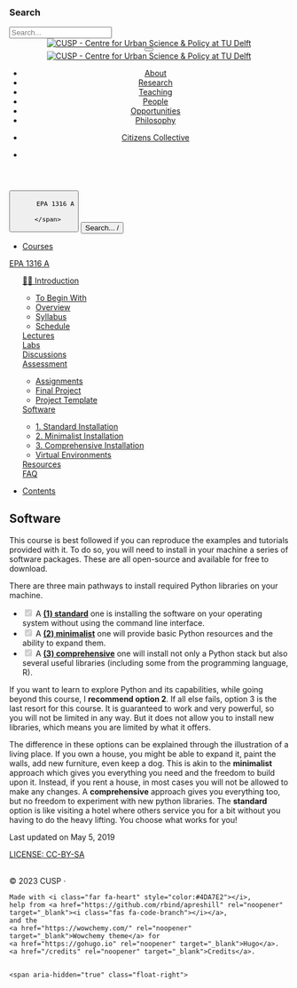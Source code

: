 <!DOCTYPE html>

<html lang="en-us">
<head>
<meta charset="utf-8"/>
<meta content="width=device-width, initial-scale=1" name="viewport"/>
<meta content="IE=edge" http-equiv="X-UA-Compatible"/>
<meta content="Wowchemy 5.6.0 for Hugo" name="generator"/>
<link crossorigin="" href="https://fonts.gstatic.com" rel="preconnect"/>
<link as="style" href="https://fonts.googleapis.com/css2?family=Lato:wght@300;400;700&amp;display=swap" rel="preload"/>
<link href="https://fonts.googleapis.com/css2?family=Lato:wght@300;400;700&amp;display=swap" media="print" onload="this.media='all'" rel="stylesheet"/>
<meta content="CUSP is a transdisciplinary research group working to advance urban research, planning and policy in a way that strives for just and equitable outcomes for communities. We use a mix of computational spatial science and qualitiative citizen participation methods to investigate how social, economic, environmental and political processes shape cities. Our goal is to develop a body of computational approaches and curate evidence that facilitates a systems-based approach for urban planning." name="description"/>
<link href="https://cusp.tbm.tudelft.nl/courses/epa1316/software/" hreflang="en-us" rel="alternate">
<meta content="#4da7e2" name="theme-color"/>
<script src="/js/mathjax-config.js"></script>
<link href="/css/vendor-bundle.min.16f785cdb553c8c4431db6775122af35.css" media="print" onload="this.media='all'" rel="stylesheet"/>
<link crossorigin="anonymous" href="https://cdn.jsdelivr.net/npm/academicons@1.9.1/css/academicons.min.css" integrity="sha512-W0xM4mr6dEP9nREo7Z9z+9X70wytKvMGeDsj7ps2+xg5QPrEBXC8tAW1IFnzjR6eoJ90JmCnFzerQJTLzIEHjA==" media="print" onload="this.media='all'" rel="stylesheet"/>
<link crossorigin="anonymous" href="https://cdn.jsdelivr.net/npm/leaflet@1.7.1/dist/leaflet.min.css" integrity="" media="print" onload="this.media='all'" rel="stylesheet"/>
<script async="" crossorigin="anonymous" integrity="" src="https://cdn.jsdelivr.net/npm/mathjax@3/es5/tex-chtml.js"></script>
<link href="/css/wowchemy.6f389c40f29cb308dc64fcc64b98f536.css" rel="stylesheet">
<link href="/css/libs/chroma/github-light.min.css" media="print" onload="this.media='all'" rel="stylesheet" title="hl-light"/>
<link disabled="" href="/css/libs/chroma/dracula.min.css" media="print" onload="this.media='all'" rel="stylesheet" title="hl-dark"/>
<link href="/courses/epa1316/software/index.xml" rel="alternate" title="CUSP - Centre for Urban Science &amp; Policy at TU Delft" type="application/rss+xml">
<link href="/manifest.webmanifest" rel="manifest">
<link href="/media/icon_hu38c8316e677b7054cbb6a6936b86164f_6909_32x32_fill_lanczos_center_3.png" rel="icon" type="image/png">
<link href="/media/icon_hu38c8316e677b7054cbb6a6936b86164f_6909_180x180_fill_lanczos_center_3.png" rel="apple-touch-icon" type="image/png">
<link href="https://cusp.tbm.tudelft.nl/courses/epa1316/software/" rel="canonical">
<meta content="summary_large_image" property="twitter:card"/>
<meta content="@TrivikV" property="twitter:site"/>
<meta content="@TrivikV" property="twitter:creator"/>
<meta content="CUSP - Centre for Urban Science &amp; Policy at TU Delft" property="og:site_name"/>
<meta content="https://cusp.tbm.tudelft.nl/courses/epa1316/software/" property="og:url"/>
<meta content="Software | CUSP - Centre for Urban Science &amp; Policy at TU Delft" property="og:title"/>
<meta content="CUSP is a transdisciplinary research group working to advance urban research, planning and policy in a way that strives for just and equitable outcomes for communities. We use a mix of computational spatial science and qualitiative citizen participation methods to investigate how social, economic, environmental and political processes shape cities. Our goal is to develop a body of computational approaches and curate evidence that facilitates a systems-based approach for urban planning." property="og:description"/><meta content="https://cusp.tbm.tudelft.nl/media/sharing.jpeg" property="og:image"/>
<meta content="https://cusp.tbm.tudelft.nl/media/sharing.jpeg" property="twitter:image"/><meta content="en-us" property="og:locale"/>
<meta content="2019-05-05T00:00:00+00:00" property="og:updated_time"/>
<script crossorigin="anonymous" integrity="sha512-yXXqOFjdjHNH1GND+1EO0jbvvebABpzGKD66djnUfiKlYME5HGMUJHoCaeE4D5PTG2YsSJf6dwqyUUvQvS0vaA==" src="https://cdn.jsdelivr.net/gh/osano/cookieconsent@3.1.1/build/cookieconsent.min.js"></script>
<link crossorigin="anonymous" href="https://cdn.jsdelivr.net/gh/osano/cookieconsent@3.1.1/build/cookieconsent.min.css" integrity="sha512-LQ97camar/lOliT/MqjcQs5kWgy6Qz/cCRzzRzUCfv0fotsCTC9ZHXaPQmJV8Xu/PVALfJZ7BDezl5lW3/qBxg==" rel="stylesheet"/>
<script>
  window.addEventListener("load", function(){
    window.cookieconsent.initialise({
      "palette": {
        "popup": {
          "background": "#4da7e2",
          "text": "rgb(255, 255, 255)"
        },
        "button": {
          "background": "rgb(255, 255, 255)",
          "text": "#4da7e2"
        }
      },
      "theme": "classic",
      "content": {
        "message": "This website uses cookies to ensure you get the best experience on our website.",
        "dismiss": "Got it!",
        "link": "Learn more",
        "href": "https://www.cookiesandyou.com"
      }
    })});
  </script>
<title>Software | CUSP - Centre for Urban Science &amp; Policy at TU Delft</title>
</link></link></link></link></link></link></link></head>
<body class="page-wrapper" data-offset="70" data-spy="scroll" data-target="#TableOfContents" data-wc-page-id="9048cc7f1e005959d4d963081cc5db0d" id="top">
<script src="/js/wowchemy-init.min.1ee5462d74c6c0de1f8881b384ecc58d.js"></script>
<aside class="search-modal" id="search">
<div class="container">
<section class="search-header">
<div class="row no-gutters justify-content-between mb-3">
<div class="col-6">
<h1>Search</h1>
</div>
<div class="col-6 col-search-close">
<a aria-label="Close" class="js-search" href="#"><i aria-hidden="true" class="fas fa-times-circle text-muted"></i></a>
</div>
</div>
<div id="search-box">
<input aria-label="Search..." autocapitalize="off" autocomplete="off" autocorrect="off" class="form-control" id="search-query" name="q" placeholder="Search..." spellcheck="false" type="search"/>
</div>
</section>
<section class="section-search-results">
<div id="search-hits">
</div>
</section>
</div>
</aside>
<div class="page-header">
<header class="header--fixed">
<nav class="navbar navbar-expand-lg navbar-light compensate-for-scrollbar" id="navbar-main">
<div class="container-xl">
<div class="d-none d-lg-inline-flex">
<a class="navbar-brand" href="/"><img alt="CUSP - Centre for Urban Science &amp; Policy at TU Delft" src="/media/logo_hubf544d6f28f20c67a790d318df4382fe_107776_0x70_resize_lanczos_3.png"/></a>
</div>
<button aria-controls="navbar-content" aria-expanded="false" aria-label="Toggle navigation" class="navbar-toggler" data-target="#navbar-content" data-toggle="collapse" type="button">
<span><i class="fas fa-bars"></i></span>
</button>
<div class="navbar-brand-mobile-wrapper d-inline-flex d-lg-none">
<a class="navbar-brand" href="/"><img alt="CUSP - Centre for Urban Science &amp; Policy at TU Delft" src="/media/logo_hubf544d6f28f20c67a790d318df4382fe_107776_0x70_resize_lanczos_3.png"/></a>
</div>
<div class="navbar-collapse main-menu-item collapse justify-content-start" id="navbar-content">
<ul class="navbar-nav d-md-inline-flex">
<li class="nav-item">
<a class="nav-link" href="/#aboutsite"><span>About</span></a>
</li>
<li class="nav-item">
<a class="nav-link" href="/research/"><span>Research</span></a>
</li>
<li class="nav-item">
<a class="nav-link" href="/teaching/"><span>Teaching</span></a>
</li>
<li class="nav-item">
<a class="nav-link" href="/people/"><span>People</span></a>
</li>
<li class="nav-item">
<a class="nav-link" href="/opportunities/"><span>Opportunities</span></a>
</li>
<li class="nav-item">
<a class="nav-link" href="/welcome/"><span>Philosophy</span></a>
</li>
</ul>
<ul class="navbar-nav ml-md-auto">
<li class="nav-item">
<a class="nav-link" href="https://www.citizens-collective.org/" rel="noopener" target="_blank"><span><span class="btn btn-primary d-none d-lg-inline-block mb-3 mb-md-0 ml-md-3">Citizens Collective</span></span></a>
</li>
</ul>
</div>
<ul class="nav-icons navbar-nav flex-row ml-auto d-flex pl-md-2">
<li class="nav-item d-none d-lg-inline-flex">
<a aria-label="Follow me on Twitter" class="nav-link" data-placement="bottom" data-toggle="tooltip" href="https://twitter.com/TrivikV" rel="noopener" target="_blank" title="Follow me on Twitter">
<i aria-hidden="true" class="fab fa-twitter"></i>
</a>
</li>
</ul>
</div>
</nav>
</header>
</div>
<div class="page-body">
<div class="container-fluid docs">
<div class="row flex-xl-nowrap">
<div class="col-12 col-md-3 col-xl-2 docs-sidebar">
<form class="docs-search d-flex align-items-center">
<button aria-controls="docs-nav" aria-expanded="false" aria-label="Toggle section navigation" class="btn docs-toggle d-md-none p-0 mr-md-3 w-100" data-target="#docs-nav" data-toggle="collapse" type="button">
<div class="d-flex">
<span class="d-md-none pl-1 flex-grow-1 text-left overflow-hidden">
        
        
          EPA 1316 A
        
      </span>
<span><i class="fas fa-chevron-down"></i></span>
</div>
</button>
<button class="form-control sidebar-search js-search d-none d-md-flex">
<i class="fas fa-search pr-2"></i>
<span class="sidebar-search-text">Search...</span>
<span class="sidebar-search-shortcut">/</span>
</button>
</form>
<nav class="collapse docs-links" id="docs-nav">
<ul class="nav docs-sidenav">
<li><a href="/courses/"><i class="fas fa-arrow-left pr-1"></i>Courses</a></li>
</ul>
<div class="docs-toc-item">
<a class="docs-toc-link" href="/courses/epa1316/">EPA 1316 A</a>
<ul class="nav docs-sidenav">
<div class="docs-toc-item">
<a class="docs-toc-link" href="/courses/epa1316/introduction/">👋🏽 Introduction</a>
<ul class="nav docs-sidenav">
<li class=""><a href="/courses/epa1316/introduction/tobeginwith/">To Begin With</a></li>
<li class=""><a href="/courses/epa1316/introduction/overview/">Overview</a></li>
<li class=""><a href="/courses/epa1316/introduction/syllabus/">Syllabus</a></li>
<li class=""><a href="/courses/epa1316/introduction/schedule/">Schedule</a></li>
</ul>
</div>
<div class="docs-toc-item">
<a class="docs-toc-link" href="/courses/epa1316/lectures/"><i class="fa fa-user-secret pr-1"></i>Lectures</a>
</div>
<div class="docs-toc-item">
<a class="docs-toc-link" href="/courses/epa1316/labs/"><i class="fa fa-terminal pr-1"></i>Labs</a>
</div>
<div class="docs-toc-item">
<a class="docs-toc-link" href="/courses/epa1316/discussions/"><i class="fa fa-people-group pr-1"></i>Discussions</a>
</div>
<div class="docs-toc-item">
<a class="docs-toc-link" href="/courses/epa1316/assessment/"><i class="fa fa-graduation-cap pr-1"></i>Assessment</a>
<ul class="nav docs-sidenav">
<li class=""><a href="/courses/epa1316/assessment/assignment/">Assignments</a></li>
<li class=""><a href="/courses/epa1316/assessment/final-project/">Final Project</a></li>
<li class=""><a href="/courses/epa1316/assessment/project-template/">Project Template</a></li>
</ul>
</div>
<div class="docs-toc-item">
<a class="docs-toc-link active" href="/courses/epa1316/software/"><i class="fab fa-python pr-1"></i>Software</a>
<ul class="nav docs-sidenav">
<li class=""><a href="/courses/epa1316/software/1-standard/">1. Standard Installation</a></li>
<li class=""><a href="/courses/epa1316/software/2-minimalist/">2. Minimalist Installation</a></li>
<li class=""><a href="/courses/epa1316/software/3-comprehensive/">3. Comprehensive Installation</a></li>
<li class=""><a href="/courses/epa1316/software/environment/">Virtual Environments</a></li>
</ul>
</div>
<div class="docs-toc-item">
<a class="docs-toc-link" href="/courses/epa1316/resources/"><i class="fa fa-hand-holding-heart pr-1"></i>Resources</a>
</div>
<div class="docs-toc-item">
<a class="docs-toc-link" href="/courses/epa1316/faq/"><i class="fa fa-hand-holding-hand pr-1"></i>FAQ</a>
</div>
</ul>
</div>
</nav>
</div>
<div class="d-none d-xl-block col-xl-2 docs-toc">
<ul class="nav toc-top">
<li><a class="docs-toc-title" href="#" id="back_to_top">Contents</a></li>
</ul>
<nav id="TableOfContents"></nav>
</div>
<main class="col-12 col-md-9 col-xl-8 py-md-3 pl-md-5 docs-content" role="main">
<article class="article">
<div class="docs-article-container">
</div>
<div class="docs-article-container">
<h1>Software</h1>
<div class="article-style">
<p>This course is best followed if you can reproduce the examples and tutorials provided with it. To do so, you will need to install in your machine a series of software packages. These are all open-source and available for free to download.</p>
<p>There are three main pathways to install required Python libraries on your machine.</p>
<ul>
<li><input checked="" disabled="" type="checkbox"/> A <a href="/courses/epa1316/software/1-standard/"><strong>(1) standard</strong></a> one is installing the software on your operating system without using the command line interface.</li>
<li><input checked="" disabled="" type="checkbox"/> A <a href="/courses/epa1316/software/2-minimalist/"><strong>(2) minimalist</strong></a> one will provide basic Python resources and the ability to expand them.</li>
<li><input checked="" disabled="" type="checkbox"/> A <a href="/courses/epa1316/software/3-comprehensive/"><strong>(3) comprehensive</strong></a> one will install not only a Python stack but also several useful libraries (including some from the programming language, R).</li>
</ul>
<p>If you want to learn to explore Python and its capabilities, while going beyond this course, I <strong>recommend option 2</strong>. If all else fails, option 3 is the last resort for this course. It is guaranteed to work and very powerful, so you will not be limited in any way. But it does not allow you to install new libraries, which means you are limited by what it offers.</p>
<div class="alert alert-note">
<div>
    The difference in these options can be explained through the illustration of a living place. If you own a house, you might be able to expand it, paint the walls, add new furniture, even keep a dog. This is akin to the <strong>minimalist</strong> approach which gives you everything you need and the freedom to build upon it. Instead, if you rent a house, in most cases you will not be allowed to make any changes. A <strong>comprehensive</strong> approach gives you everything too, but no freedom to experiment with new python libraries. The <strong>standard</strong> option is like visiting a hotel where others service you for a bit without you having to do the heavy lifting. You choose what works for you!
  </div>
</div>
</div>
<div class="article-widget">
<div class="post-nav">
</div>
</div>
</div>
<div class="body-footer">
<p>Last updated on May 5, 2019</p>
</div>
</article>
<footer class="site-footer">
<p class="powered-by">
<a href="/license/">LICENSE: CC-BY-SA <br/> <i class="fab fa-creative-commons fa-2x"></i><i class="fab fa-creative-commons-by fa-2x"></i><i class="fab fa-creative-commons-sa fa-2x"></i> </a><br/>
</p>
<p class="powered-by">
    © 2023 CUSP · 

    Made with <i class="far fa-heart" style="color:#4DA7E2"></i>,
    help from <a href="https://github.com/rbind/apreshill" rel="noopener" target="_blank"><i class="fas fa-code-branch"></i></a>,
    and the
    <a href="https://wowchemy.com/" rel="noopener" target="_blank">Wowchemy theme</a> for
    <a href="https://gohugo.io" rel="noopener" target="_blank">Hugo</a>.
    <a href="/credits" rel="noopener" target="_blank">Credits</a>.

    
    <span aria-hidden="true" class="float-right">
<a href="#" id="back_to_top">
<span class="button_icon">
<i class="fas fa-chevron-up fa-2x"></i>
</span>
</a>
</span>
</p>
</footer>
</main>
</div>
</div>
</div>
<div class="page-footer">
</div>
<script src="/js/vendor-bundle.min.46271ef31da3f018e9cd1b59300aa265.js"></script>
<script crossorigin="anonymous" integrity="" src="https://cdn.jsdelivr.net/npm/leaflet@1.7.1/dist/leaflet.min.js"></script>
<script crossorigin="anonymous" integrity="sha512-I7w3ZdSFzw5j3jU3ZkNikBNeIrl3i+hEuEdwNmqUJvwNcaBUNcijnP2gd9DtGlgVYDplfjGoD8vTNsID+lCjqg==" src="https://cdn.jsdelivr.net/gh/bryanbraun/anchorjs@4.2.2/anchor.min.js"></script>
<script>
  anchors.add();
</script>
<script id="search-hit-fuse-template" type="text/x-template">
    <div class="search-hit" id="summary-{{key}}">
      <div class="search-hit-content">
        <div class="search-hit-name">
          <a href="{{relpermalink}}">{{title}}</a>
          <div class="article-metadata search-hit-type">{{type}}</div>
          <p class="search-hit-description">{{snippet}}</p>
        </div>
      </div>
    </div>
  </script>
<script crossorigin="anonymous" integrity="sha512-o38bmzBGX+hD3JHWUFCDA09btWaqrNmoJ3RXLlrysA7PP01Kgs4UlE4MhelE1v5dJR3+cxlR4qQlotsW7jKsnw==" src="https://cdn.jsdelivr.net/gh/krisk/Fuse@v3.2.1/dist/fuse.min.js"></script>
<script crossorigin="anonymous" integrity="sha512-mhbv5DqBMgrWL+32MmsDOt/OAvqr/cHimk6B8y/bx/xS88MVkYGPiVv2ixKVrkywF2qHplNRUvFsAHUdxZ3Krg==" src="https://cdn.jsdelivr.net/gh/julmot/mark.js@8.11.1/dist/jquery.mark.min.js"></script>
<script id="page-data" type="application/json">{"use_headroom":false}</script>
<script src="/en/js/wowchemy.min.a6238d5886fa4a2f7cf92df25709326f.js"></script>
<script src="/js/wowchemy-map.a26e9d2f7238ba5b868384f1c5bc6477.js" type="module"></script>
</body>
</html>